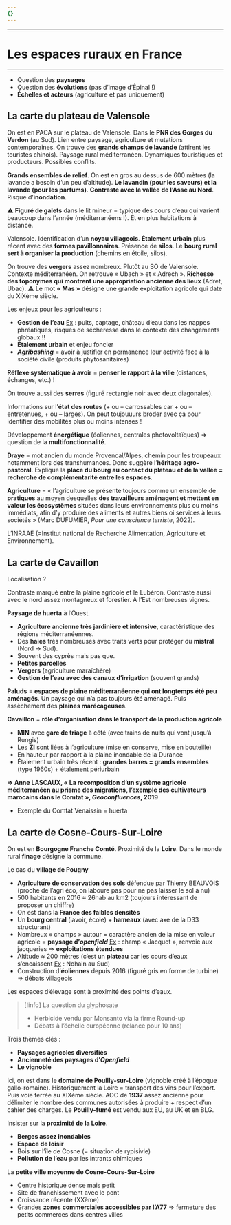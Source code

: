 ```yaml
---
{}
---
```

***
# Les espaces ruraux en France
***
- Question des **paysages**
- Question des **évolutions** (pas d’image d’Épinal !) 
- **Échelles et acteurs** (agriculture et pas uniquement)

## La carte du plateau de Valensole 

On est en PACA sur le plateau de Valensole. Dans le **PNR des Gorges du Verdon** (au Sud). Lien entre paysage, agriculture et mutations contemporaines. On trouve des **grands champs de lavande** (attirent les touristes chinois). Paysage rural méditerranéen. Dynamiques touristiques et producteurs. Possibles conflits. 

**Grands ensembles de relief**. On est en gros au dessus de 600 mètres (la lavande a besoin d’un peu d’altitude). **Le lavandin (pour les saveurs) et la lavande (pour les parfums)**. **Contraste avec la vallée de l’Asse au Nord**. Risque d’**inondation**. 

⚠ **Figuré de galets** dans le lit mineur = typique des cours d’eau qui varient beaucoup dans l’année (méditerranéens !). Et en plus habitations à distance. 

Valensole. Identification d’un **noyau villageois**. **Étalement urbain** plus récent avec des **formes pavillonnaires**. Présence de **silos**. Le **bourg rural sert à organiser la production** (chemins en étoile, silos). 

On trouve des **vergers** assez nombreux. Plutôt au SO de Valensole. Contexte méditerranéen. On retrouve « Ubach » et « Adrech ». **Richesse des toponymes qui montrent une appropriation ancienne des lieux** (Adret, Ubac). ⚠ Le mot **« Mas »** désigne une grande exploitation agricole qui date du XIXème siècle. 

Les enjeux pour les agriculteurs : 
- **Gestion de l’eau** <u>Ex</u> : puits, captage, château d’eau dans les nappes phréatiques, risques de sécheresse dans le contexte des changements globaux !! 
- **Étalement urbain** et enjeu foncier 
- ***Agribashing*** = avoir à justifier en permanence leur activité face à la société civile (produits phytosanitaires)

**Réflexe systématique à avoir** = **penser le rapport à la ville** (distances, échanges, etc.) ! 

On trouve aussi des **serres** (figuré rectangle noir avec deux diagonales). 

Informations sur l’**état des routes** (+ ou – carrossables car + ou – entretenues, + ou – larges). On peut toujouuurs broder avec ça pour identifier des mobilités plus ou moins intenses ! 

Développement **énergétique** (éoliennes, centrales photovoltaïques) ⇒ question de la **multifonctionnalité**. 

**Draye** = mot ancien du monde Provencal/Alpes, chemin pour les troupeaux notamment lors des transhumances. Donc suggère l’**héritage agro-pastoral**. Explique la **place du bourg au contact du plateau et de la vallée = recherche de complémentarité entre les espaces**. 

**Agriculture** = « l’agriculture se présente toujours comme un ensemble de **pratiques** au moyen desquelles **des travailleurs aménagent et mettent en valeur les écosystèmes** situées dans leurs environnements plus ou moins immédiats, afin d’y produire des aliments et autres biens oi services à leurs sociétés » (Marc DUFUMIER, *Pour une conscience terriste*, 2022). 

L’INRAAE (=Institut national de Recherche Alimentation, Agriculture et Environnement). 

## La carte de Cavaillon 

Localisation ? 

Contraste marqué entre la plaine agricole  et le Lubéron. Contraste aussi avec le nord assez montagneux et forestier. A l’Est nombreuses vignes. 

**Paysage de huerta** à l’Ouest. 
- **Agriculture ancienne très jardinière et intensive**, caractéristique des régions méditerranéennes. 
- Des **haies** très nombreuses avec traits verts pour protéger du **mistral** (Nord → Sud). 
- Souvent des cyprès mais pas que. 
- **Petites parcelles** 
- **Vergers** (agriculture maraîchère)
- **Gestion de l’eau avec des canaux d’irrigation** (souvent grands) 

**Paluds** = **espaces de plaine méditerranéenne qui ont longtemps été peu aménagés**. Un paysage qui n’a pas toujours été aménagé. Puis assèchement des **plaines marécageuses**. 

**Cavaillon** = **rôle d’organisation dans le transport de la production agricole**
- **MIN** avec **gare de triage** à côté (avec trains de nuits qui vont jusqu’à Rungis) 
- Les **ZI** sont liées à l’agriculture (mise en conserve, mise en bouteille) 
- En hauteur par rapport à la plaine inondable de la Durance 
- Étalement urbain très récent : **grandes barres = grands ensembles** (type 1960s) + étalement périurbain 

**⇒ Anne LASCAUX, « La recomposition d’un système agricole méditerranéen au prisme des migrations, l’exemple des cultivateurs marocains dans le Comtat », *Geoconfluences*, 2019**
- Exemple du Comtat Venaissin = huerta 

## La carte de Cosne-Cours-Sur-Loire

On est en **Bourgogne Franche Comté**. Proximité de la **Loire**. Dans le monde rural **finage** désigne la commune. 

Le cas du **village de Pougny** 
- **Agriculture de conservation des sols** défendue par Thierry BEAUVOIS (proche de l’agri éco, on laboure pas pour ne pas laisser le sol à nu)
- 500 habitants en 2016 ≈ 26hab au km2 (toujours intéressant de proposer un chiffre)
- On est dans la **France des faibles densités** 
- Un **bourg central** (lavoir, école) + **hameaux** (avec axe de la D33 structurant)
- Nombreux « champs » autour = caractère ancien de la mise en valeur agricole = **paysage d’*openfield*** <u>Ex</u> : champ « Jacquot », renvoie aux jacqueries ⇒ **exploitations étendues**
- Altitude ≈ 200 mètres (c’est un **plateau** car les cours d’eaux s’encaissent <u>Ex</u> : Nohain au Sud)
- Construction d’**éoliennes** depuis 2016 (figuré gris en forme de turbine) ⇒ débats villageois 

Les espaces d’élevage sont à proximité des points d’eaux. 

> [!info] La question du glyphosate
> - Herbicide vendu par Monsanto via la firme Round-up 
> - Débats à l’échelle européenne (relance pour 10 ans)

Trois thèmes clés : 
- **Paysages agricoles diversifiés** 
- **Ancienneté des paysages d’*Openfield*** 
- **Le vignoble** 

Ici, on est dans le **domaine de Pouilly-sur-Loire** (vignoble créé à l’époque gallo-romaine). Historiquement la Loire = transport des vins pour l’export. Puis voie ferrée au XIXème siècle. AOC de **1937** assez ancienne pour délimiter le nombre des communes autorisées à produire + respect d’un cahier des charges. Le **Pouilly-fumé** est vendu aux EU, au UK et en BLG.

Insister sur la **proximité de la Loire**. 
- **Berges assez inondables** 
- **Espace de loisir** 
- Bois sur l’île de Cosne (= situation de rypisivle)
- **Pollution de l’eau** par les intrants chimiques 

La **petite ville moyenne de Cosne-Cours-Sur-Loire**
- Centre historique dense mais petit 
- Site de franchissement avec le pont 
- Croissance récente (XXème)
- Grandes **zones commerciales accessibles par l’A77** ⇒ fermeture des petits commerces dans centres villes 









